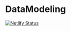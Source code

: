 # DataModeling


[![Netlify Status](https://api.netlify.com/api/v1/badges/d4b870ed-445e-489b-992f-a602a2b6a73b/deploy-status)](https://app.netlify.com/sites/jobnmadu/deploys)

